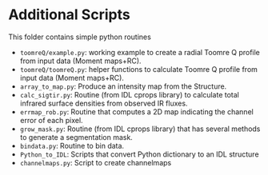 # Additional Scripts

This folder contains simple python routines

* `toomreQ/example.py`: working example to create a radial Toomre Q profile from input data (Moment maps+RC).
* `toomreQ/toomreQ.py`: helper functions to calculate Toomre Q profile from input data (Moment maps+RC).
* `array_to_map.py`: Produce an intensity map from the Structure.  
* `calc_sigtir.py`: Routine (from IDL cprops library) to calculate total infrared surface densities from observed IR fluxes.
* `errmap_rob.py`: Routine that computes a 2D map indicating the channel error of each pixel.
* `grow_mask.py`: Routine (from IDL cprops library) that has several methods to generate a segmentation mask.
* `bindata.py`: Routine to bin data.
* `Python_to_IDL`: Scripts that convert Python dictionary to an IDL structure
* `channelmaps.py`: Script to create channelmaps


